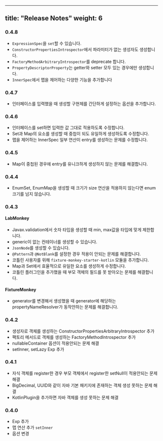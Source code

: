 
---
title: "Release Notes"
weight: 6
---
### 0.4.8
* `ExpressionSpec`을 `set`할 수 있습니다.
* `ConstructorPropertiesIntrospector`에서 파라미터가 없는 생성자도 생성합니다.
* `FactoryMethodArbitraryIntrospector`를 deprecate 합니다.
* `PropertyDescriptorProperty`는 getter와 setter 모두 있는 경우에만 생성합니다.
* `InnerSpec`에서 맵을 제어하는 다양한 기능을 추가합니다

### 0.4.7
* 인터페이스를 입력했을 때 생성할 구현체를 간단하게 설정하는 옵션을 추가합니다.

### 0.4.6
* 인터페이스를 set하면 입력한 값 그대로 적용하도록 수정합니다.
* Set과 Map의 요소를 생성할 때 중첩이 되도 유일하게 생성하도록 수정합니다.
* 맵을 제어하는 InnerSpec 일부 연산이 entry를 생성하는 문제를 수정합니다.

### 0.4.5
* Map이 중첩된 경우에 entry를 유니크하게 생성하지 않는 문제를 해결합니다.

### 0.4.4
* EnumSet, EnumMap을 생성할 때 크기가 size 연산을 적용하지 않는다면 enum 크기를 넘지 않습니다.

### 0.4.3
#### LabMonkey
* Javax.validation에서 숫자 타입을 생성할 때 min, max값을 타입에 맞게 제한합니다.
* generic이 없는 컨테이너를 생성할 수 있습니다.
* `JsonNode`를 생성할 수 있습니다.
* `@Pattern`과 `@NotBlank`를 설정한 경우 적용이 안되는 문제를 해결합니다.
* 코틀린 사용자를 위해 `fixture-monkey-starter-kotlin` 모듈을 추가합니다.
* Map과 Set에서 효율적으로 유일한 요소를 생성하게 수정합니다.
* 코틀린 플러그인을 추가했을 때 부모 객체의 필드를 못 받아오는 문제를 해결합니다.

#### FixtureMonkey
* generator를 변경해서 생성했을 때 generator에 해당하는 propertyNameResolver가 동작안하는 문제를 해결합니다.

### 0.4.2
* 생성자로 객체를 생성하는 ConstructorPropertiesArbitraryIntrospector 추가
* 팩토리 메서드로 객체를 생성하는 FactoryMethodIntrospector 추가
* nullableContainer 옵션이 적용안되는 문제 해결
* setInner, setLazy Exp 추가

### 0.4.1
* 자식 객체를 register한 경우 부모 객체에서 register한 setNull이 적용안되는 문제 해결
* BigDecimal, UUID와 같이 자바 기본 패키지에 존재하는 객체 생성 못하는 문제 해결
* KotlinPlugin을 추가하면 자바 객체를 생성 못하는 문제 해결

### 0.4.0
* Exp 추가
* 맵 연산 추가 `setInner`
* 옵션 변경
